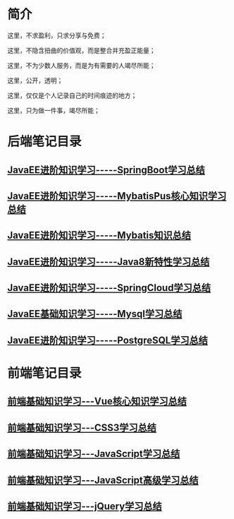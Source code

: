 # 简介



这里，不求盈利，只求分享与免费；

这里，不隐含扭曲的价值观，而是整合并充盈正能量；

这里，不为少数人服务，而是为有需要的人竭尽所能；

这里，公开，透明；

这里，仅仅是个人记录自己的时间痕迹的地方；

这里，只为做一件事，竭尽所能；



# 后端笔记目录

## [JavaEE进阶知识学习-----SpringBoot学习总结](https://github.com/luokangyuan/StudyNote2/blob/master/JavaEE%E8%BF%9B%E9%98%B6%E7%9F%A5%E8%AF%86%E5%AD%A6%E4%B9%A0-----SpringBoot%E5%AD%A6%E4%B9%A0%E6%80%BB%E7%BB%93.md)

## [JavaEE进阶知识学习-----MybatisPus核心知识学习总结](https://github.com/luokangyuan/StudyNote2/blob/master/JavaEE%E8%BF%9B%E9%98%B6%E7%9F%A5%E8%AF%86%E5%AD%A6%E4%B9%A0-----MybatisPus%E6%A0%B8%E5%BF%83%E7%9F%A5%E8%AF%86%E5%AD%A6%E4%B9%A0%E6%80%BB%E7%BB%93.md)

## [JavaEE进阶知识学习-----Mybatis知识总结](https://github.com/luokangyuan/StudyNote2/blob/master/JavaEE%E8%BF%9B%E9%98%B6%E7%9F%A5%E8%AF%86%E5%AD%A6%E4%B9%A0-----Mybatis%E7%9F%A5%E8%AF%86%E6%80%BB%E7%BB%93.md)

## [JavaEE进阶知识学习-----Java8新特性学习总结](https://github.com/luokangyuan/StudyNote2/blob/master/JavaEE%E8%BF%9B%E9%98%B6%E7%9F%A5%E8%AF%86%E5%AD%A6%E4%B9%A0-----Java8%E6%96%B0%E7%89%B9%E6%80%A7%E5%AD%A6%E4%B9%A0%E6%80%BB%E7%BB%93.md)

## [JavaEE进阶知识学习-----SpringCloud学习总结](https://github.com/luokangyuan/StudyNote2/blob/master/JavaEE%E8%BF%9B%E9%98%B6%E7%9F%A5%E8%AF%86%E5%AD%A6%E4%B9%A0-----SpringCloud%E5%AD%A6%E4%B9%A0%E6%80%BB%E7%BB%93.md)

## [JavaEE基础知识学习-----Mysql学习总结](https://github.com/luokangyuan/StudyNote2/blob/master/JavaEE%E5%9F%BA%E7%A1%80%E7%9F%A5%E8%AF%86%E5%AD%A6%E4%B9%A0-----Mysql%E5%AD%A6%E4%B9%A0%E6%80%BB%E7%BB%93.md)

## [JavaEE进阶知识学习-----PostgreSQL学习总结](https://github.com/luokangyuan/StudyNote2/blob/master/JavaEE%E8%BF%9B%E9%98%B6%E7%9F%A5%E8%AF%86%E5%AD%A6%E4%B9%A0-----PostgreSQL%E5%AD%A6%E4%B9%A0%E6%80%BB%E7%BB%93.md)



# 前端笔记目录

## [前端基础知识学习---Vue核心知识学习总结](https://github.com/luokangyuan/StudyNote2/blob/master/%E5%89%8D%E7%AB%AF%E5%9F%BA%E7%A1%80%E7%9F%A5%E8%AF%86%E5%AD%A6%E4%B9%A0---Vue%E6%A0%B8%E5%BF%83%E7%9F%A5%E8%AF%86%E5%AD%A6%E4%B9%A0%E6%80%BB%E7%BB%93.md)

## [前端基础知识学习---CSS3学习总结](https://github.com/luokangyuan/StudyNote2/blob/master/%E5%89%8D%E7%AB%AF%E5%9F%BA%E7%A1%80%E7%9F%A5%E8%AF%86%E5%AD%A6%E4%B9%A0---CSS3%E5%AD%A6%E4%B9%A0%E6%80%BB%E7%BB%93.md)

## [前端基础知识学习---JavaScript学习总结](https://github.com/luokangyuan/StudyNote2/blob/master/%E5%89%8D%E7%AB%AF%E5%9F%BA%E7%A1%80%E7%9F%A5%E8%AF%86%E5%AD%A6%E4%B9%A0---JavaScript%E5%AD%A6%E4%B9%A0%E6%80%BB%E7%BB%93.md)

## [前端基础知识学习---JavaScript高级学习总结](https://github.com/luokangyuan/StudyNote2/blob/master/%E5%89%8D%E7%AB%AF%E5%9F%BA%E7%A1%80%E7%9F%A5%E8%AF%86%E5%AD%A6%E4%B9%A0---JavaScript%E9%AB%98%E7%BA%A7%E5%AD%A6%E4%B9%A0%E6%80%BB%E7%BB%93.md)

## [前端基础知识学习---jQuery学习总结](https://github.com/luokangyuan/StudyNote2/blob/master/%E5%89%8D%E7%AB%AF%E5%9F%BA%E7%A1%80%E7%9F%A5%E8%AF%86%E5%AD%A6%E4%B9%A0---jQuery%E5%AD%A6%E4%B9%A0%E6%80%BB%E7%BB%93.md)







